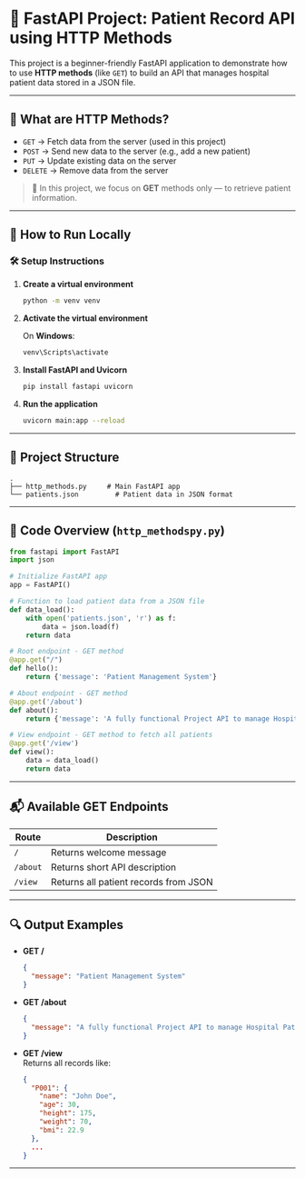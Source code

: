 # 🏥 FastAPI Project: Patient Record API using HTTP Methods

This project is a beginner-friendly FastAPI application to demonstrate how to use **HTTP methods** (like `GET`) to build an API that manages hospital patient data stored in a JSON file.

---

## 📌 What are HTTP Methods?

- `GET` → Fetch data from the server (used in this project)
- `POST` → Send new data to the server (e.g., add a new patient)
- `PUT` → Update existing data on the server
- `DELETE` → Remove data from the server

> 🧠 In this project, we focus on **GET** methods only — to retrieve patient information.

---

## 🚀 How to Run Locally

### 🛠️ Setup Instructions

1. **Create a virtual environment**
   ```bash
   python -m venv venv
   ```

2. **Activate the virtual environment**

   On **Windows**:
   ```bash
   venv\Scripts\activate
   ```

3. **Install FastAPI and Uvicorn**
   ```bash
   pip install fastapi uvicorn
   ```

4. **Run the application**
   ```bash
   uvicorn main:app --reload
   ```

---

## 📂 Project Structure

```
.
├── http_methods.py     # Main FastAPI app
└── patients.json         # Patient data in JSON format
```

---

## 📄 Code Overview (`http_methodspy.py`)

```python
from fastapi import FastAPI
import json

# Initialize FastAPI app
app = FastAPI()

# Function to load patient data from a JSON file
def data_load():
    with open('patients.json', 'r') as f:
        data = json.load(f)
    return data

# Root endpoint - GET method
@app.get("/")
def hello():
    return {'message': 'Patient Management System'}

# About endpoint - GET method
@app.get('/about')
def about():
    return {'message': 'A fully functional Project API to manage Hospital Patient Records'}

# View endpoint - GET method to fetch all patients
@app.get('/view')
def view():
    data = data_load()
    return data
```

---

## 📬 Available GET Endpoints

| Route         | Description                                  |
|---------------|----------------------------------------------|
| `/`           | Returns welcome message                      |
| `/about`      | Returns short API description                |
| `/view`       | Returns all patient records from JSON        |

---

## 🔍 Output Examples

- **GET /**  
  ```json
  {
    "message": "Patient Management System"
  }
  ```

- **GET /about**  
  ```json
  {
    "message": "A fully functional Project API to manage Hospital Patient Records"
  }
  ```

- **GET /view**  
  Returns all records like:
  ```json
  {
    "P001": {
      "name": "John Doe",
      "age": 30,
      "height": 175,
      "weight": 70,
      "bmi": 22.9
    },
    ...
  }
  ```

---
